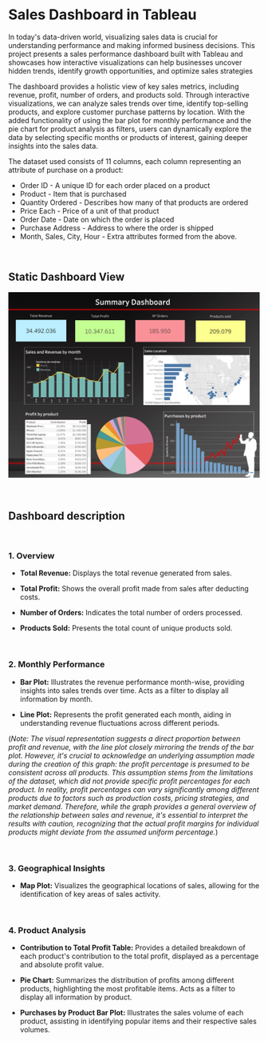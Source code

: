 # Sales Dashboard in Tableau

In today's data-driven world, visualizing sales data is crucial for understanding performance and making informed business decisions. This project presents a sales performance dashboard built with Tableau and showcases how interactive visualizations can help businesses uncover hidden trends, identify growth opportunities, and optimize sales strategies

The dashboard provides a holistic view of key sales metrics, including revenue, profit, number of orders, and products sold. Through interactive visualizations, we can analyze sales trends over time, identify top-selling products, and explore customer purchase patterns by location. With the added functionality of using the bar plot for monthly performance and the pie chart for product analysis as filters, users can dynamically explore the data by selecting specific months or products of interest, gaining deeper insights into the sales data.

 
The dataset used consists of 11 columns, each column representing an attribute of purchase on a product:
- Order ID - A unique ID for each order placed on a product
- Product - Item that is purchased
- Quantity Ordered - Describes how many of that products are ordered
- Price Each - Price of a unit of that product
- Order Date - Date on which the order is placed
- Purchase Address - Address to where the order is shipped
- Month, Sales, City, Hour - Extra attributes formed from the above.

<br>

## Static Dashboard View


![Dashboard](Dashboard%201.png)


<br>

## Dashboard description
<br>

### 1. Overview

- **Total Revenue:** Displays the total revenue generated from sales.
  
- **Total Profit:** Shows the overall profit made from sales after deducting costs.
  
- **Number of Orders:** Indicates the total number of orders processed.
  
- **Products Sold:** Presents the total count of unique products sold.
<br>

### 2. Monthly Performance

- **Bar Plot:** Illustrates the revenue performance month-wise, providing insights into sales trends over time. Acts as a filter to display all information by month.
  
- **Line Plot:** Represents the profit generated each month, aiding in understanding revenue fluctuations across different periods.

(*Note: The visual representation suggests a direct proportion between profit and revenue, with the line plot closely mirroring the trends of the bar plot.
However, it's crucial to acknowledge an underlying assumption made during the creation of this graph: the profit percentage is presumed to be consistent across all products. This assumption stems from the limitations of the dataset, which did not provide specific profit percentages for each product.
In reality, profit percentages can vary significantly among different products due to factors such as production costs, pricing strategies, and market demand. Therefore, while the graph provides a general overview of the relationship between sales and revenue, it's essential to interpret the results with caution, recognizing that the actual profit margins for individual products might deviate from the assumed uniform percentage.*)

<br>

### 3. Geographical Insights

- **Map Plot:** Visualizes the geographical locations of sales, allowing for the identification of key areas of sales activity.
<br>

### 4. Product Analysis

- **Contribution to Total Profit Table:** Provides a detailed breakdown of each product's contribution to the total profit, displayed as a percentage and absolute profit value.
  
- **Pie Chart:** Summarizes the distribution of profits among different products, highlighting the most profitable items. Acts as a filter to display all information by product.
  
- **Purchases by Product Bar Plot:** Illustrates the sales volume of each product, assisting in identifying popular items and their respective sales volumes.

